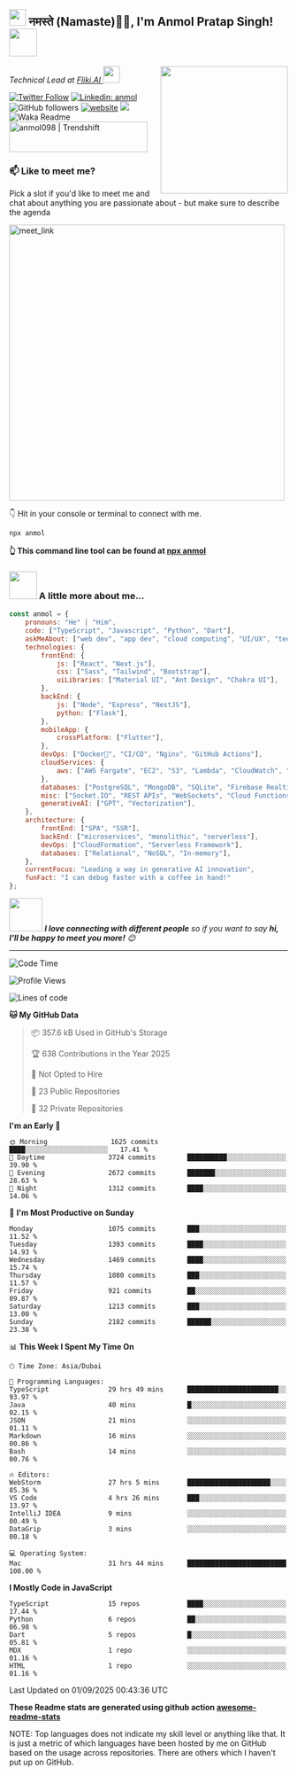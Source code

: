 <h2><img src="https://emojis.slackmojis.com/emojis/images/1531849430/4246/blob-sunglasses.gif?1531849430" width="30"/> नमस्ते (Namaste)🙏🏻, I'm Anmol Pratap Singh! <img src="https://media.giphy.com/media/12oufCB0MyZ1Go/giphy.gif" width="50"></h2>
<img align='right' src="https://media.giphy.com/media/M9gbBd9nbDrOTu1Mqx/giphy.gif" width="230">
<p><em>Technical Lead at <a href="https://fliki.ai/">Fliki.AI
</a><img src="https://media.giphy.com/media/WUlplcMpOCEmTGBtBW/giphy.gif" width="30"> 
</em></p>

[![Twitter Follow](https://img.shields.io/twitter/follow/misteranmol?label=Follow)](https://twitter.com/intent/follow?screen_name=misteranmol)
[![Linkedin: anmol](https://img.shields.io/badge/-anmol-blue?style=flat-square&logo=Linkedin&logoColor=white&link=https://www.linkedin.com/in/anmol-p-singh/)](https://www.linkedin.com/in/anmol098/)
![GitHub followers](https://img.shields.io/github/followers/anmol098?label=Follow&style=social)
[![website](https://img.shields.io/badge/Website-46a2f1.svg?&style=flat-square&logo=Google-Chrome&logoColor=white&link=https://anmolsingh.me/)](https://anmolsingh.me/)
![](https://visitor-badge.glitch.me/badge?page_id=anmol098.anmol098)
![Waka Readme](https://github.com/anmol098/anmol098/workflows/Waka%20Readme/badge.svg)
<a href="https://trendshift.io/developers/2235" target="_blank"><img src="https://trendshift.io/api/badge/developers/2235" alt="anmol098 | Trendshift" style="width: 250px; height: 55px;" width="250" height="55"/></a>

### 📫 Like to meet me?

Pick a slot if you'd like to meet me and chat about anything you are passionate about - but make sure to describe the agenda

<a href="https://calendly.com/anmol098/30min" target="_blank"><img width="498" alt="meet_link" src="https://user-images.githubusercontent.com/15426564/144297439-f530f383-e73e-41e0-9914-a9b7d3f432e5.png"></a>

👇 Hit in your console or terminal to connect with me.

```bash
npx anmol
```
**👆 This command line tool can be found at [npx anmol](https://github.com/anmol098/npx_card)**

### <img src="https://media.giphy.com/media/VgCDAzcKvsR6OM0uWg/giphy.gif" width="50"> A little more about me...  

```javascript
const anmol = {
    pronouns: "He" | "Him",
    code: ["TypeScript", "Javascript", "Python", "Dart"],
    askMeAbout: ["web dev", "app dev", "cloud computing", "UI/UX", "tech trends"],
    technologies: {
        frontEnd: {
            js: ["React", "Next.js"],
            css: ["Sass", "Tailwind", "Bootstrap"],
            uiLibraries: ["Material UI", "Ant Design", "Chakra UI"],
        },
        backEnd: {
            js: ["Node", "Express", "NestJS"],
            python: ["Flask"],
        },
        mobileApp: {
            crossPlatform: ["Flutter"],
        },
        devOps: ["Docker🐳", "CI/CD", "Nginx", "GitHub Actions"],
        cloudServices: {
            aws: ["AWS Fargate", "EC2", "S3", "Lambda", "CloudWatch", "RDS"],
        },
        databases: ["PostgreSQL", "MongoDB", "SQLite", "Firebase Realtime DB", "redis"],
        misc: ["Socket.IO", "REST APIs", "WebSockets", "Cloud Functions"],
        generativeAI: ["GPT", "Vectorization"],
    },
    architecture: {
        frontEnd: ["SPA", "SSR"],
        backEnd: ["microservices", "monolithic", "serverless"],
        devOps: ["CloudFormation", "Serverless Framework"],
        databases: ["Relational", "NoSQL", "In-memory"],
    },
    currentFocus: "Leading a way in generative AI innovation",
    funFact: "I can debug faster with a coffee in hand!"
};
```

<img src="https://media.giphy.com/media/LnQjpWaON8nhr21vNW/giphy.gif" width="60"> <em><b>I love connecting with different people</b> so if you want to say <b>hi, I'll be happy to meet you more!</b> 😊</em>

---
<!--START_SECTION:waka-->
![Code Time](http://img.shields.io/badge/Code%20Time-4%2C793%20hrs%2031%20mins-blue)

![Profile Views](http://img.shields.io/badge/Profile%20Views-1289-blue)

![Lines of code](https://img.shields.io/badge/From%20Hello%20World%20I%27ve%20Written-7.8%20million%20lines%20of%20code-blue)

**🐱 My GitHub Data** 

> 📦 357.6 kB Used in GitHub's Storage 
 > 
> 🏆 638 Contributions in the Year 2025
 > 
> 🚫 Not Opted to Hire
 > 
> 📜 23 Public Repositories 
 > 
> 🔑 32 Private Repositories 
 > 
**I'm an Early 🐤** 

```text
🌞 Morning                1625 commits        ████░░░░░░░░░░░░░░░░░░░░░   17.41 % 
🌆 Daytime                3724 commits        ██████████░░░░░░░░░░░░░░░   39.90 % 
🌃 Evening                2672 commits        ███████░░░░░░░░░░░░░░░░░░   28.63 % 
🌙 Night                  1312 commits        ████░░░░░░░░░░░░░░░░░░░░░   14.06 % 
```
📅 **I'm Most Productive on Sunday** 

```text
Monday                   1075 commits        ███░░░░░░░░░░░░░░░░░░░░░░   11.52 % 
Tuesday                  1393 commits        ████░░░░░░░░░░░░░░░░░░░░░   14.93 % 
Wednesday                1469 commits        ████░░░░░░░░░░░░░░░░░░░░░   15.74 % 
Thursday                 1080 commits        ███░░░░░░░░░░░░░░░░░░░░░░   11.57 % 
Friday                   921 commits         ██░░░░░░░░░░░░░░░░░░░░░░░   09.87 % 
Saturday                 1213 commits        ███░░░░░░░░░░░░░░░░░░░░░░   13.00 % 
Sunday                   2182 commits        ██████░░░░░░░░░░░░░░░░░░░   23.38 % 
```


📊 **This Week I Spent My Time On** 

```text
🕑︎ Time Zone: Asia/Dubai

💬 Programming Languages: 
TypeScript               29 hrs 49 mins      ███████████████████████░░   93.97 % 
Java                     40 mins             █░░░░░░░░░░░░░░░░░░░░░░░░   02.15 % 
JSON                     21 mins             ░░░░░░░░░░░░░░░░░░░░░░░░░   01.11 % 
Markdown                 16 mins             ░░░░░░░░░░░░░░░░░░░░░░░░░   00.86 % 
Bash                     14 mins             ░░░░░░░░░░░░░░░░░░░░░░░░░   00.76 % 

🔥 Editors: 
WebStorm                 27 hrs 5 mins       █████████████████████░░░░   85.36 % 
VS Code                  4 hrs 26 mins       ███░░░░░░░░░░░░░░░░░░░░░░   13.97 % 
IntelliJ IDEA            9 mins              ░░░░░░░░░░░░░░░░░░░░░░░░░   00.49 % 
DataGrip                 3 mins              ░░░░░░░░░░░░░░░░░░░░░░░░░   00.18 % 

💻 Operating System: 
Mac                      31 hrs 44 mins      █████████████████████████   100.00 % 
```

**I Mostly Code in JavaScript** 

```text
TypeScript               15 repos            ████░░░░░░░░░░░░░░░░░░░░░   17.44 % 
Python                   6 repos             ██░░░░░░░░░░░░░░░░░░░░░░░   06.98 % 
Dart                     5 repos             █░░░░░░░░░░░░░░░░░░░░░░░░   05.81 % 
MDX                      1 repo              ░░░░░░░░░░░░░░░░░░░░░░░░░   01.16 % 
HTML                     1 repo              ░░░░░░░░░░░░░░░░░░░░░░░░░   01.16 % 
```




 Last Updated on 01/09/2025 00:43:36 UTC
<!--END_SECTION:waka-->

**These Readme stats are generated using github action [awesome-readme-stats](https://github.com/anmol098/waka-readme-stats)**

NOTE: Top languages does not indicate my skill level or anything like that. It is just a metric of which languages have been hosted by me on GitHub based on the usage across repositories. There are others which I haven't put up on GitHub.
